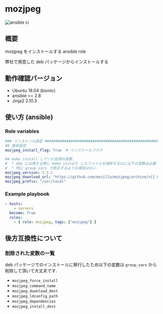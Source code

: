 # mozjpeg

![ansible ci](https://github.com/link-u/ansible-roles-v2_mozjpeg/workflows/ansible%20ci/badge.svg)

## 概要

mozjpeg をインストールする ansible role

弊社で用意した deb パッケージからインストールする

## 動作確認バージョン

- Ubuntu 18.04 (bionic)
- ansible >= 2.8
- Jinja2 2.10.3

## 使い方 (ansible)

### Role variables

```yaml
### インストール設定 ###############################################################################
## 基本設定
mozjpeg_install_flag: True  # インストールフラグ

## make install していた名残の変数.
#  * deb に以降する際に make install したファイルを掃除するのに以下の変数は必要
#  * 特に group_vars で修正するような項目はない
mozjpeg_version: 3.3.1
mozjpeg_download_url: "https://github.com/mozilla/mozjpeg/archive/v{{ mozjpeg_version }}.tar.gz"
mozjpeg_prefix: "/usr/local"
```

### Example playbook

```yaml
- hosts:
    - servers
  become: True
  roles:
    - { role: mozjpeg, tags: ["mozjpeg"] }
```

## 後方互換性について

### 削除された変数の一覧

deb パッケージでのインストールに移行したため以下の変数は `group_vars` から削除して頂いて大丈夫です.

* `mozjpeg_force_install`
* `mozjpeg_command_name`
* `mozjpeg_download_dest`
* `mozjpeg_ldconfig_path`
* `mozjpeg_dependencies`
* `mozjpeg_install_dest`
